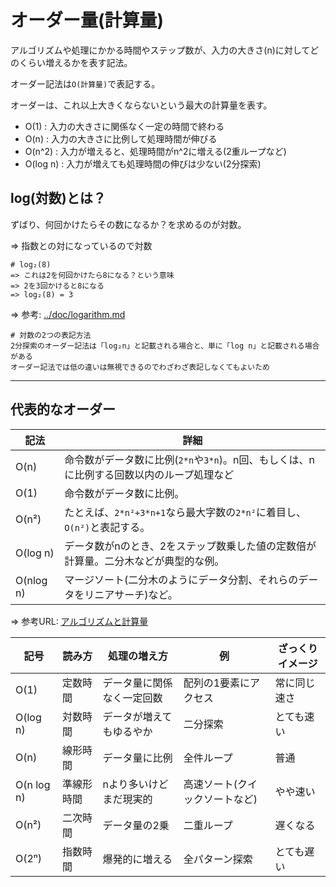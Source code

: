 # オーダー量(計算量)

アルゴリズムや処理にかかる時間やステップ数が、入力の大きさ(n)に対してどのくらい増えるかを表す記法。

オーダー記法は`O(計算量)`で表記する。

オーダーは、これ以上大きくならないという最大の計算量を表す。

- O(1) : 入力の大きさに関係なく一定の時間で終わる
- O(n) : 入力の大きさに比例して処理時間が伸びる
- O(n^2) : 入力が増えると、処理時間がn^2に増える(2重ループなど)
- O(log n) : 入力が増えても処理時間の伸びは少ない(2分探索)

## log(対数)とは？

ずばり、何回かけたらその数になるか？を求めるのが対数。

=> 指数との対になっているので対数

```
# log₂(8)
=> これは2を何回かけたら8になる？という意味
=> 2を3回かけると8になる
=> log₂(8) = 3
```

=> 参考: [../doc/logarithm.md](対数)

```
# 対数の2つの表記方法
2分探索のオーダー記法は「log₂n」と記載される場合と、単に「log n」と記載される場合がある
オーダー記法では低の違いは無視できるのでわざわざ表記しなくてもよいため
```

---

## 代表的なオーダー

| 記法      | 詳細                                                                                     |
|-----------|------------------------------------------------------------------------------------------|
| O(n)      | 命令数がデータ数に比例(`2*n`や`3*n`)。n回、もしくは、nに比例する回数以内のループ処理など | 
| O(1)      | 命令数がデータ数に比例。                                                                 |
| O(n²)    | たとえば、`2*n²+3*n+1`なら最大字数の`2*n²`に着目し、`O(n²)`と表記する。               |
| O(log n)  | データ数がnのとき、2をステップ数乗した値の定数倍が計算量。二分木などが典型的な例。       |
| O(nlog n) | マージソート(二分木のようにデータ分割、それらのデータをリニアサーチ)など。               |

=> 参考URL: [アルゴリズムと計算量](https://sevendays-study.com/algorithm/ex-day1.html)

| 記号        | 読み方     | 処理の増え方               | 例                             | ざっくりイメージ |
|-------------|------------|----------------------------|--------------------------------|------------------|
| O(1)        | 定数時間   | データ量に関係なく一定回数 | 配列の1要素にアクセス          | 常に同じ速さ     |
| O(log n)    | 対数時間   | データが増えてもゆるやか   | 二分探索                       | とても速い       |
| O(n)        | 線形時間   | データ量に比例             | 全件ループ                     | 普通             |
| O(n log n)  | 準線形時間 | nより多いけどまだ現実的    | 高速ソート(クイックソートなど) | やや速い         |
| O(n²)      | 二次時間   | データ量の2乗              | 二重ループ                     | 遅くなる         |
| O(2ⁿ)      | 指数時間   | 爆発的に増える             | 全パターン探索                 | とても遅い       |

